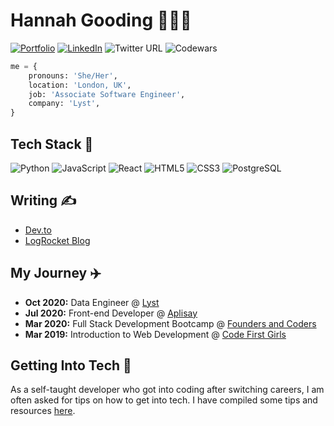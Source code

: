 # Hannah Gooding 👩‍💻💖

[![Portfolio](https://img.shields.io/badge/Portfolio-hannahgooding.dev-green)](https://www.hannahgooding.dev)
[![LinkedIn](https://img.shields.io/badge/LinkedIn-hannahwsgooding-yellow)](https://www.linkedin.com/in/hannahwsgooding/)
![Twitter URL](https://img.shields.io/twitter/url?label=Twitter&style=social&url=https%3A%2F%2Ftwitter.com%2Fhannahwsgooding)
![Codewars](https://www.codewars.com/users/hannahgooding/badges/micro)

```python
me = {
    pronouns: 'She/Her',
    location: 'London, UK',
    job: 'Associate Software Engineer',
    company: 'Lyst',
}
```

## Tech Stack 🥞
![Python](https://img.shields.io/badge/-Python-1572B6?style=flat&logo=python&logoColor=white&link=/)
![JavaScript](https://img.shields.io/badge/-JavaScript-1572B6?style=flat&logo=javascript&logoColor=white&link=/)
![React](https://img.shields.io/badge/-React-1572B6?style=flat&logo=react&logoColor=white&link=/)
![HTML5](https://img.shields.io/badge/-HTML5-1572B6?style=flat&logo=html5&logoColor=white&link=/)
![CSS3](https://img.shields.io/badge/-CSS3-1572B6?style=flat&logo=css3&logoColor=white&link=/)
![PostgreSQL](https://img.shields.io/badge/-Postgres-1572B6?style=flat&logo=postgresql&logoColor=white&link=/)

## Writing ✍️
- [Dev.to](https://dev.to/hannahgooding)
- [LogRocket Blog](https://blog.logrocket.com/author/hannahgooding/)

## My Journey ✈️
- **Oct 2020:** Data Engineer @ [Lyst](https://www.lyst.co.uk/)
- **Jul 2020:** Front-end Developer @ [Aplisay](https://aplisay.com/)
- **Mar 2020:** Full Stack Development Bootcamp @ [Founders and Coders](https://www.foundersandcoders.com/)
- **Mar 2019:** Introduction to Web Development @ [Code First Girls](https://codefirstgirls.org.uk/)

## Getting Into Tech 🤖
As a self-taught developer who got into coding after switching careers, I am often asked for tips on how to get into tech. I have compiled some tips and resources [here](https://github.com/hannahgooding/hannahgooding/blob/main/getting-into-tech.md).
